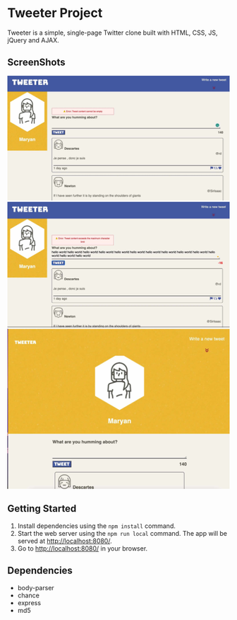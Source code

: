 # Tweeter Project

Tweeter is a simple, single-page Twitter clone built with HTML, CSS, JS, jQuery and AJAX.

## ScreenShots
![ScreenShot of error for empty text](https://github.com/maryanibrahim/tweeter/blob/main/public/images/errorforemptytext.jpg)
![ScreenShot of error for over 140 characters](https://github.com/maryanibrahim/tweeter/blob/main/public/images/errorforover140.jpg)
![ScreenShot of responsive design](https://github.com/maryanibrahim/tweeter/blob/main/public/images/responsivedesign.jpg)
## Getting Started

1. Install dependencies using the `npm install` command.
2. Start the web server using the `npm run local` command. The app will be served at <http://localhost:8080/>.
3. Go to <http://localhost:8080/> in your browser.

## Dependencies

- body-parser
- chance
- express
- md5
